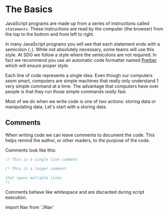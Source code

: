 # The Basics

JavaScript programs are made up from a series of instructions called `statements`. These instructions are read by the computer (the browser) from the top to the bottom and from left to right.

In many JavaScript programs you will see that each statement ends with a semicolon (`;`). While not absolutely necessary, some teams will use this style. At SDG we follow a style where the semicolons are not required. In fact we recommend you use an automatic code formatter named [Prettier](https://prettier.io/) which will ensure proper style.

Each line of code represents a single idea. Even though our computers _seem_ smart, computers are simple machines that really only understand 1 very simple command at a time. The advantage that computers have over people is that they run those simple commands _really_ fast.

Most of we do when we write code is one of two actions: storing data or manipulating data. Let's start with a storing data.

## Comments

When writing code we can leave comments to document the code. This helps remind the author, or other readers, to the purpose of the code.

Comments look like this:

```js
// This is a single line comment

/* This is a longer comment

that spans multiple lines
*/
```

Comments behave like whitespace and are discarded during script execution.

import Nav from './Nav'

<Nav/>
